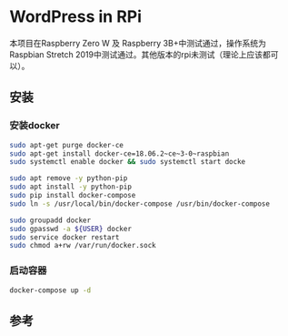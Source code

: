 # WordPress in RPi

本项目在Raspberry Zero W 及 Raspberry 3B+中测试通过，操作系统为Raspbian Stretch 2019中测试通过。其他版本的rpi未测试（理论上应该都可以）。

## 安装

### 安装docker

```bash
sudo apt-get purge docker-ce
sudo apt-get install docker-ce=18.06.2~ce~3-0~raspbian
sudo systemctl enable docker && sudo systemctl start docke

sudo apt remove -y python-pip
sudo apt install -y python-pip
sudo pip install docker-compose
sudo ln -s /usr/local/bin/docker-compose /usr/bin/docker-compose

sudo groupadd docker
sudo gpasswd -a ${USER} docker
sudo service docker restart
sudo chmod a+rw /var/run/docker.sock
```

### 启动容器

```bash
docker-compose up -d
```

## 参考